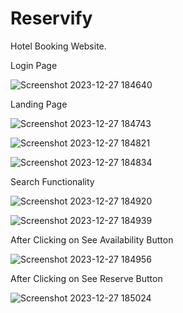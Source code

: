 # Reservify

Hotel Booking Website.

Login Page

![Screenshot 2023-12-27 184640](https://github.com/omshete0550/Reservify/assets/95119784/e7b123ec-d00b-46fe-9e80-3b06e226521d)

Landing Page

![Screenshot 2023-12-27 184743](https://github.com/omshete0550/Reservify/assets/95119784/ce814305-46ad-46b9-b49b-03c9407554ce)

![Screenshot 2023-12-27 184821](https://github.com/omshete0550/Reservify/assets/95119784/dc5be3b3-577e-4125-aecf-b6df151e7df7)

![Screenshot 2023-12-27 184834](https://github.com/omshete0550/Reservify/assets/95119784/13511be7-d563-4db5-a5d6-1b50dc2293dc)

Search Functionality

![Screenshot 2023-12-27 184920](https://github.com/omshete0550/Reservify/assets/95119784/18e6883e-9e33-41d7-9669-1d2660c388b7)

![Screenshot 2023-12-27 184939](https://github.com/omshete0550/Reservify/assets/95119784/7a2fb574-d993-4bdb-8efd-4ad1503c37d3)

After Clicking on See Availability Button

![Screenshot 2023-12-27 184956](https://github.com/omshete0550/Reservify/assets/95119784/8d9c161f-f2de-4172-bbe0-1c0d61979af2)

After Clicking on See Reserve Button

![Screenshot 2023-12-27 185024](https://github.com/omshete0550/Reservify/assets/95119784/a5649706-1e69-4b2a-bb8d-3bc28e52b030)




